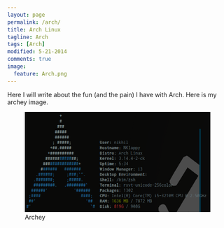 ```yaml
---
layout: page
permalink: /arch/
title: Arch Linux
tagline: Arch
tags: [Arch]
modified: 5-21-2014
comments: true
image:
  feature: Arch.png
---
```


Here I will write about the fun (and the pain) I have with Arch. Here is my archey image. 
<figure>
<img src="/images/snapshot4.png">
<figcaption>Archey</figcaption>
</figure>

